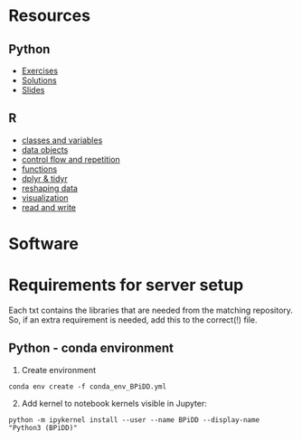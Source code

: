 # Resources

## Python

* [Exercises](python/exercises/)
* [Solutions](python/solutions/)
* [Slides](python/slides/)

## R
* [classes and variables](R/scripts/s01_operators_classes_and_variables.ipynb)
* [data objects](R/scripts/s02_data_storage_objects.ipynb)
* [control flow and repetition](R/scripts/s03_control_flow_and_repetition.ipynb)
* [functions](R/scripts/s04_functions.ipynb)
* [dplyr & tidyr](R/scripts/s05_dplyr_and_tidyr.ipynb)
* [reshaping data](R/scripts/s06_data_reshaping_summarization_and_merging.ipynb)
* [visualization](R/scripts/s07_data_visualization.ipynb)
* [read and write](R/scripts/s08_read_and_write.ipynb)

# Software

# Requirements for server setup

Each txt contains the libraries that are needed from the matching repository. So, if an extra requirement is needed, add this to the correct(!) file.

## Python - conda environment
1. Create environment
```
conda env create -f conda_env_BPiDD.yml
```
2. Add kernel to notebook kernels visible in Jupyter:
```
python -m ipykernel install --user --name BPiDD --display-name "Python3 (BPiDD)"
```
